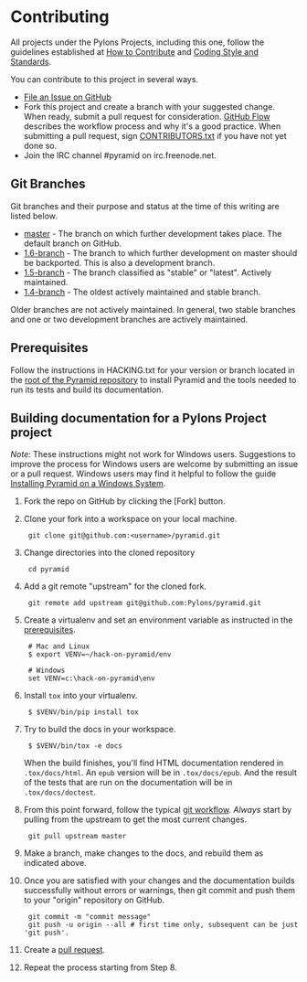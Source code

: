 Contributing
============

All projects under the Pylons Projects, including this one, follow the
guidelines established at [How to
Contribute](http://www.pylonsproject.org/community/how-to-contribute) and
[Coding Style and
Standards](http://docs.pylonsproject.org/en/latest/community/codestyle.html).

You can contribute to this project in several ways.

* [File an Issue on GitHub](https://github.com/Pylons/pyramid/issues)
* Fork this project and create a branch with your suggested change. When ready,
  submit a pull request for consideration. [GitHub
  Flow](https://guides.github.com/introduction/flow/index.html) describes the
  workflow process and why it's a good practice. When submitting a pull
  request, sign
  [CONTRIBUTORS.txt](https://github.com/Pylons/pyramid/blob/master/CONTRIBUTORS.txt)
  if you have not yet done so.
* Join the IRC channel #pyramid on irc.freenode.net.

Git Branches
------------
Git branches and their purpose and status at the time of this writing are
listed below.

* [master](https://github.com/Pylons/pyramid/) - The branch on which further
development takes place. The default branch on GitHub.
* [1.6-branch](https://github.com/Pylons/pyramid/tree/1.6-branch) - The branch
to which further development on master should be backported. This is also a
development branch.
* [1.5-branch](https://github.com/Pylons/pyramid/tree/1.5-branch) - The branch
classified as "stable" or "latest". Actively maintained. 
* [1.4-branch](https://github.com/Pylons/pyramid/tree/1.4-branch) - The oldest
actively maintained and stable branch.

Older branches are not actively maintained. In general, two stable branches and
one or two development branches are actively maintained.

Prerequisites
-------------

Follow the instructions in HACKING.txt for your version or branch located in
the [root of the Pyramid repository](https://github.com/Pylons/pyramid/) to
install Pyramid and the tools needed to run its tests and build its
documentation.

Building documentation for a Pylons Project project
---------------------------------------------------

*Note:* These instructions might not work for Windows users. Suggestions to
improve the process for Windows users are welcome by submitting an issue or a
pull request. Windows users may find it helpful to follow the guide [Installing
Pyramid on a Windows
System](http://docs.pylonsproject.org/projects/pyramid/en/latest/narr/install.html#installing-pyramid-on-a-windows-system).

1.  Fork the repo on GitHub by clicking the [Fork] button.
2.  Clone your fork into a workspace on your local machine.

         git clone git@github.com:<username>/pyramid.git

2.  Change directories into the cloned repository

         cd pyramid

3.  Add a git remote "upstream" for the cloned fork.

         git remote add upstream git@github.com:Pylons/pyramid.git

4.  Create a virtualenv and set an environment variable as instructed in the
    [prerequisites](https://github.com/Pylons/pyramid/blob/master/HACKING.txt#L55-L58).

         # Mac and Linux
         $ export VENV=~/hack-on-pyramid/env

         # Windows
         set VENV=c:\hack-on-pyramid\env

4.  Install `tox` into your virtualenv.

         $ $VENV/bin/pip install tox

5.  Try to build the docs in your workspace.

         $ $VENV/bin/tox -e docs

     When the build finishes, you'll find HTML documentation rendered in
     `.tox/docs/html`. An `epub` version will be in `.tox/docs/epub`. And the
     result of the tests that are run on the documentation will be in
     `.tox/docs/doctest`.

6.  From this point forward, follow the typical [git
    workflow](https://help.github.com/articles/what-is-a-good-git-workflow/).
    *Always* start by pulling from the upstream to get the most current changes.

         git pull upstream master

7.  Make a branch, make changes to the docs, and rebuild them as indicated above.

8.  Once you are satisfied with your changes and the documentation builds
    successfully without errors or warnings, then git commit and push them to
    your "origin" repository on GitHub.

         git commit -m "commit message"
         git push -u origin --all # first time only, subsequent can be just 'git push'.

9.  Create a [pull request](https://help.github.com/articles/using-pull-requests/).

10.  Repeat the process starting from Step 8.
